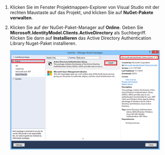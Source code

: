 1. Klicken Sie im Fenster Projektmappen-Explorer von Visual Studio mit der rechten Maustaste auf das Projekt, und klicken Sie auf **NuGet-Pakete verwalten**.

2. Klicken Sie auf der NuGet-Paket-Manager auf **Online**. Geben Sie **Microsoft.IdentityModel.Clients.ActiveDirectory** als Suchbegriff. Klicken Sie dann auf **Installieren** das Active Directory Authentication Library Nuget-Paket installieren. 

   ![](./media/mobile-services-dotnet-adal-install-nuget/mobile-services-adal-nuget-package.png)


